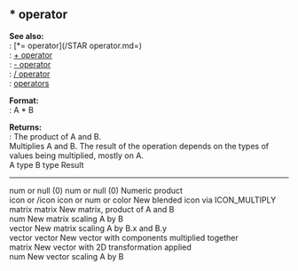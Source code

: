 ## \* operator    
**See also:**    
:   [\*= operator](/STAR operator.md=)    
:   [+ operator](/operator/+)    
:   [- operator](/operator/-)    
:   [/ operator](/operator//)    
:   [operators](/operator)    
<!-- -->    
**Format:**    
:   A \* B    
<!-- -->    
**Returns:**    
:   The product of A and B.    
Multiplies A and B. The result of the operation depends on the types of    
values being multiplied, mostly on A.    
  A type            B type                 Result    
  ----------------- ---------------------- ------------------------------------------------    
  num or null (0)   num or null (0)        Numeric product    
  icon or /icon     icon or num or color   New blended icon via ICON_MULTIPLY    
  matrix            matrix                 New matrix, product of A and B    
                    num                    New matrix scaling A by B    
                    vector                 New matrix scaling A by B.x and B.y    
  vector            vector                 New vector with components multiplied together    
                    matrix                 New vector with 2D transformation applied    
                    num                    New vector scaling A by B  